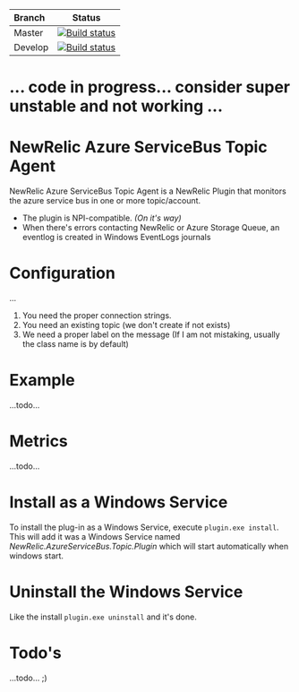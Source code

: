 |Branch|Status|
| :------------ | :----------: |
|Master| [![Build status](https://ci.appveyor.com/api/projects/status/oe945ybj0o9uhgif/branch/master?svg=true)](https://ci.appveyor.com/project/Nordes/newrelic-azureservicebus-topic-plugin/branch/master)|
|Develop|[![Build status](https://ci.appveyor.com/api/projects/status/oe945ybj0o9uhgif/branch/develop?svg=true)](https://ci.appveyor.com/project/Nordes/newrelic-azureservicebus-topic-plugin/branch/develop)|

# ... code in progress... consider super unstable and not working ...

# NewRelic Azure ServiceBus Topic Agent
NewRelic Azure ServiceBus Topic Agent is a NewRelic Plugin that monitors the azure service bus in one or more topic/account. 

* The plugin is NPI-compatible. *(On it's way)*
* When there's errors contacting NewRelic or Azure Storage Queue, an eventlog is created in Windows EventLogs journals

# Configuration
...
1. You need the proper connection strings.
2. You need an existing topic (we don't create if not exists)
3. We need a proper label on the message (If I am not mistaking, usually the class name is by default)

# Example
...todo...

# Metrics
...todo...

# Install as a Windows Service
To install the plug-in as a Windows Service, execute `plugin.exe install`. This will add it was a Windows Service named _NewRelic.AzureServiceBus.Topic.Plugin_ which will start automatically when windows start.

# Uninstall the Windows Service
Like the install `plugin.exe uninstall` and it's done.

# Todo's
...todo... ;)
